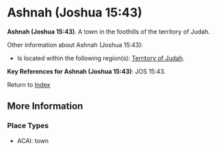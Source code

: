 # Ashnah (Joshua 15:43)
**Ashnah (Joshua 15:43)**. 
A town in the foothills of the territory of Judah. 




Other information about Ashnah (Joshua 15:43):


* Is located within the following region(s): 
[Territory of Judah](TerritoryOfJudah.md). 




**Key References for Ashnah (Joshua 15:43)**: 
JOS 15:43. 






Return to [Index](00-Index.md)

## More Information

### Place Types

* ACAI: town




